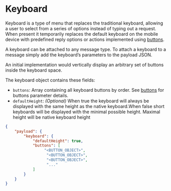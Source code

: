 # Keyboard

Keyboard is a type of menu that replaces the traditional keyboard, allowing a user to select from a series of options instead of typing out a request. When present it temporarily replaces the default keyboard on the mobile device with predefined reply options or actions implemented using [buttons](../buttons/).

A keyboard can be attached to any message type. To attach a keyboard to a message simply add the keyboard’s parameters to the payload JSON.

An initial implementation would vertically display an arbitrary set of buttons inside the keyboard space.

The keyboard object contains these fields:

- `buttons`: Array containing all keyboard buttons by order. See [buttons](../buttons/) for buttons parameter details.
- `defaultHeight`: _(Optional)_  When true the keyboard will always be displayed with the same height as the native keyboard.When false short keyboards will be displayed with the minimal possible height. Maximal height will be native keyboard height

```json
{
    "payload": {
        "keyboard": {
            "defaultHeight": true,
            "buttons": [
                 "<BUTTON_OBJECT>",
                  "<BUTTON_OBJECT>",
                  "<BUTTON_OBJECT>",
                  "..."
            ]
        }
    }
}